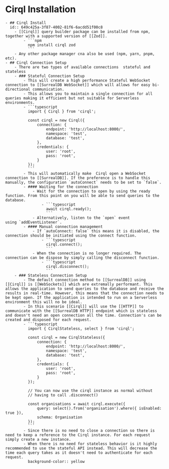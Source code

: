 # Cirql Installation
	- ## Cirql Install
	  id:: 649c425a-3f87-4002-81f6-6acdd51f00c8
		- [[Cirql]] query builder package can be installed from npm, together with a supported version of [[Zod]].
			- ```npm
			  npm install cirql zod
			  ```
		- Any other package manager cna also be used (npm, yarn, pnpm, etc).
	- ## Cirql Connection Setup
		- There are two types of available connections  stateful and stateless
		- ### Stateful Connection Setup
			- This will create a high performance Stateful WebSocket connection to [[SurrealDB WebSocket]] which will allows for easy bi-directional communication.
			- This allows you to maintain a single connection for all queries making it efficient but not suitable for Serverless environments.
			- ```typescript
			  import { Cirql } from 'cirql';
			  
			  const cirql = new Cirql({
			      connection: {
			          endpoint: 'http://localhost:8000/',
			          namespace: 'test',
			          database: 'test',
			      },
			      credentials: {
			          user: 'root',
			          pass: 'root',
			      }
			  });
			  ```
			- This will automatically make  Cirql open a WebSocket connection to [[SurrealDB]]. If the preference is to handle this manually, the configuration `autoConnect` needs to be set to `false`.
			- #### Waiting for the connection
				- Wait for the connection to open by using the ready function. From this point on you will be able to send queries to the database.
					- ```typescript
					  await cirql.ready();
					  ```
				- Alternatively, listen to the `open` event using `addEventListener`.
			- #### Manual connection management
				- If `autoConnect: false` this means it is disabled, the connection should be initiated using the connect function.
					- ```typescript
					  cirql.connect();
					  ```
				- When the connection is no longer required. The  connection can be dispose by simply calling the disconnect function.
					- ```typescript
					  cirql.disconnect();
					  ```
		- ### Stateless Connection Setup
			- The default connection method to [[SurrealDB]] using [[Cirql]] is [[WebSockets]] which are extremally performant. This allows the application to send queries to the database and receive the results in real-time. However, this means that the connection needs to be kept open. If the application is intended to run on a Serverless environment this will no be ideal.
			- In this scenario [[Cirql]] will use the [[HTTP]] to communicate with the [[SurrealDB HTTP]] endpoint which is stateless and doesn't need an open connection all the time. Connection's can be created and disposed for each request.
			- ```typescript
			  import { CirqlStateless, select } from 'cirql';
			  
			  const cirql = new CirqlStateless({
			      connection: {
			          endpoint: 'http://localhost:8000/',
			          namespace: 'test',
			          database: 'test',
			      },
			      credentials: {
			          user: 'root',
			          pass: 'root',
			      }
			  });
			  
			  // You can now use the cirql instance as normal without
			  // having to call .disconnect()
			  
			  const organisations = await cirql.execute({ 
			      query: select().from('organisation').where({ isEnabled: true }),
			      schema: Organisation
			  });
			  ```
			- Since there is no need to close a connection so there is need to keep a reference to the Cirql instance. For each request simply create a new instance.
			- When there is no need for stateless behavior is it highly recommended to use the stateful API instead. This will decrease the time each query takes as it doesn't need to authenticate for each request.
			  background-color:: yellow